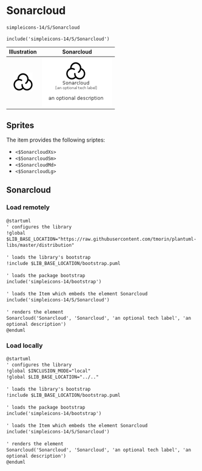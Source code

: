 # Sonarcloud


```text
simpleicons-14/S/Sonarcloud
```

```text
include('simpleicons-14/S/Sonarcloud')
```



| Illustration | Sonarcloud |
| :---: | :---: |
| ![illustration for Illustration](../../simpleicons-14/S/Sonarcloud.png) | ![illustration for Sonarcloud](../../simpleicons-14/S/Sonarcloud.Local.png) |



## Sprites
The item provides the following sriptes:

- `<$SonarcloudXs>`
- `<$SonarcloudSm>`
- `<$SonarcloudMd>`
- `<$SonarcloudLg>`





## Sonarcloud

### Load remotely
```plantuml
@startuml
' configures the library
!global $LIB_BASE_LOCATION="https://raw.githubusercontent.com/tmorin/plantuml-libs/master/distribution"

' loads the library's bootstrap
!include $LIB_BASE_LOCATION/bootstrap.puml

' loads the package bootstrap
include('simpleicons-14/bootstrap')

' loads the Item which embeds the element Sonarcloud
include('simpleicons-14/S/Sonarcloud')

' renders the element
Sonarcloud('Sonarcloud', 'Sonarcloud', 'an optional tech label', 'an optional description')
@enduml
```

### Load locally
```plantuml
@startuml
' configures the library
!global $INCLUSION_MODE="local"
!global $LIB_BASE_LOCATION="../.."

' loads the library's bootstrap
!include $LIB_BASE_LOCATION/bootstrap.puml

' loads the package bootstrap
include('simpleicons-14/bootstrap')

' loads the Item which embeds the element Sonarcloud
include('simpleicons-14/S/Sonarcloud')

' renders the element
Sonarcloud('Sonarcloud', 'Sonarcloud', 'an optional tech label', 'an optional description')
@enduml
```

